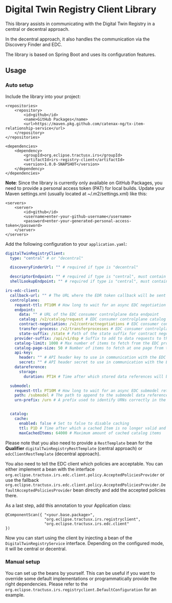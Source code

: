 # Digital Twin Registry Client Library

This library assists in communicating with the Digital Twin Registry in a central or decentral approach.

In the decentral approach, it also handles the communication via the Discovery Finder and EDC.

The library is based on Spring Boot and uses its configuration features.

## Usage

### Auto setup

Include the library into your project:

```
<repositories>
    <repository>
        <id>github</id>
        <name>GitHub Packages</name>
        <url>https://maven.pkg.github.com/catenax-ng/tx-item-relationship-service</url>
    </repository>
</repositories>

<dependencies>
    <dependency>
        <groupId>org.eclipse.tractusx.irs</groupId>
        <artifactId>irs-registry-client</artifactId>
        <version>1.0.0-SNAPSHOT</version>
    </dependency>
</dependencies>
```
**Note**: Since the library is currently only available on GitHub Packages, you need to provide a personal access token (PAT) for local builds. Update your Maven settings.xml (usually located at ~/.m2/settings.xml) like this:
```
<servers>
    <server>
        <id>github</id>
        <username>enter-your-github-username</username>
        <password>enter-your-generated-personal-access-token</password>
    </server>
</servers>
```

Add the following configuration to your `application.yaml`:

```yaml
digitalTwinRegistryClient:
  type: "central" # or "decentral"

  discoveryFinderUrl: "" # required if type is "decentral"

  descriptorEndpoint: "" # required if type is "central", must contain the placeholder {aasIdentifier}
  shellLookupEndpoint: "" # required if type is "central", must contain the placeholder {assetIds}

irs-edc-client:
  callback-url: "" # The URL where the EDR token callback will be sent to.
  controlplane:
    request-ttl: PT10M # How long to wait for an async EDC negotiation request to finish, ISO 8601 Duration
    endpoint:
      data: "" # URL of the EDC consumer controlplane data endpoint
      catalog: /v2/catalog/request # EDC consumer controlplane catalog path
      contract-negotiation: /v2/contractnegotiations # EDC consumer controlplane contract negotiation path
      transfer-process: /v2/transferprocesses # EDC consumer controlplane transfer process path
      state-suffix: /state # Path of the state suffix for contract negotiation and transfer process
    provider-suffix: /api/v1/dsp # Suffix to add to data requests to the EDC provider controlplane
    catalog-limit: 1000 # Max number of items to fetch from the EDC provider catalog
    catalog-page-size: 50 # Number of items to fetch at one page from the EDC provider catalog when using pagination
    api-key:
      header: "" # API header key to use in communication with the EDC consumer controlplane
      secret: "" # API header secret to use in communication with the EDC consumer controlplane
    datareference:
      storage:
        duration: PT1H # Time after which stored data references will be cleaned up, ISO 8601 Duration

  submodel:
    request-ttl: PT10M # How long to wait for an async EDC submodel retrieval to finish, ISO 8601 Duration
    path: /submodel # The path to append to the submodel data reference endpoint
    urn-prefix: /urn # A prefix used to identify URNs correctly in the submodel endpoint address


  catalog:
    cache:
      enabled: false # Set to false to disable caching
      ttl: P1D # Time after which a cached Item is no longer valid and the real catalog is called instead
      maxCachedItems: 64000 # Maximum amount of cached catalog items

```

Please note that you also need to provide a `RestTemplate` bean for the **Qualifier** `digitalTwinRegistryRestTemplate` (central approach) or `edcClientRestTemplate` (decentral approach).

You also need to tell the EDC client which policies are acceptable. You can either implement a bean with the interface `org.eclipse.tractusx.irs.edc.client.policy.AcceptedPoliciesProvider` or use the fallback `org.eclipse.tractusx.irs.edc.client.policy.AcceptedPoliciesProvider.DefaultAcceptedPoliciesProvider` bean directly and add the accepted policies there.

As a last step, add this annotation to your Application class:

```
@ComponentScan({ "<your.base.package>",
                 "org.eclipse.tractusx.irs.registryclient",
                 "org.eclipse.tractusx.irs.edc.client"
})
```

Now you can start using the client by injecting a bean of the `DigitalTwinRegistryService` interface. Depending on the configured mode, it will be central or decentral. 

### Manual setup

You can set up the beans by yourself. This can be useful if you want to override some default implementations or
programmatically provide the right dependencies. Please refer to
the `org.eclipse.tractusx.irs.registryclient.DefaultConfiguration` for an example.